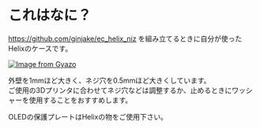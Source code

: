 # これはなに？

https://github.com/ginjake/ec_helix_niz を組み立てるときに自分が使ったHelixのケースです。

[![Image from Gyazo](https://i.gyazo.com/a7403efd055a7daed711b2d17cdc0544.jpg)](https://gyazo.com/a7403efd055a7daed711b2d17cdc0544)

外壁を1mmほど大きく、ネジ穴を0.5mmほど大きくしています。  
ご使用の3Dプリンタに合わせてネジ穴などは調整するか、止めるときにワッシャーを使用することをおすすめします。

OLEDの保護プレートはHelixの物をご使用下さい。


